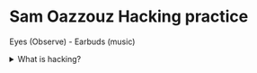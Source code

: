 <h1>Sam Oazzouz Hacking practice</h1> 

Eyes (Observe) - Earbuds (music) 

<details> 

<summary>What is hacking? </summary>

- The gaining of unauthorized access to data in a system or computer.
- Disturbing the system.
- Using a clothes peg to prevent a trouser leg from getting caught in a bicycle chain is also basically a hack.



</details>
